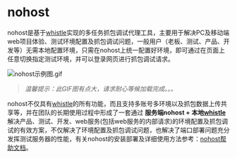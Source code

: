 # nohost
nohost是基于[whistle](https://github.com/avwo/whistle)实现的多任务抓包调试代理工具，主要用于解决PC及移动端web项目体验、测试环境配置及抓包调试问题，一般用户（老板、测试、产品、开发等）无需本地配置环境，只需在nohost上统一配置好环境，即可通过在页面上任意切换指定测试环境，并可以登录网页进行抓包调试请求。

![nohost示例图.gif](https://user-images.githubusercontent.com/11450939/40436253-28a90f28-5ee5-11e8-97a5-fd598e32e0df.gif)

> *温馨提示：此GIF图有点大，请求耐心等候加载完成。。。*

nohost不仅具有[whistle](https://github.com/avwo/whistle)的所有功能，而且支持多账号多环境以及抓包数据上传共享等，并在团队的长期使用过程中形成了一套通过 **服务端nohost + 本地[whistle](https://github.com/avwo/whistle)** 解决产品、测试、开发、web服务(包括web服务的内部请求)的环境配置及抓包调试的有效方案，不仅解决了环境配置及抓包调试问题，也解决了端口部署问题充分发挥测试服务器的性能，有关nohost的安装部署及详细使用方法参考：[nohost帮助文档](http://imweb.github.io/nohost/)。



